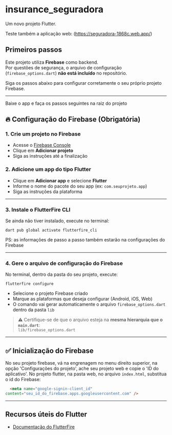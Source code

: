# insurance_seguradora

Um novo projeto Flutter.

Teste também a aplicação web: (https://seguradora-1868c.web.app/)

## Primeiros passos

Este projeto utiliza **Firebase** como backend.  
Por questões de segurança, o arquivo de configuração (`firebase_options.dart`) **não está incluído** no repositório.

Siga os passos abaixo para configurar corretamente o seu próprio projeto Firebase.

---

Baixe o app e faça os passos seguintes na raiz do projeto

## 🔥 Configuração do Firebase (Obrigatória)

### 1. Crie um projeto no Firebase
- Acesse o [Firebase Console](https://console.firebase.google.com)
- Clique em **Adicionar projeto**
- Siga as instruções até a finalização

### 2. Adicione um app do tipo Flutter
- Clique em **Adicionar app** e selecione **Flutter**
- Informe o nome do pacote do seu app (ex: `com.seuprojeto.app`)
- Siga as instruções da plataforma

---

### 3. Instale o FlutterFire CLI
Se ainda não tiver instalado, execute no terminal:

```
dart pub global activate flutterfire_cli
```
PS: as informações de passo a passo também estarão na configurações do Firebase

---

### 4. Gere o arquivo de configuração do Firebase

No terminal, dentro da pasta do seu projeto, execute:

```
flutterfire configure
```

- Selecione o projeto Firebase criado
- Marque as plataformas que deseja configurar (Android, iOS, Web)
- O comando vai gerar automaticamente o arquivo `firebase_options.dart` dentro da pasta `lib`

> ⚠️ Certifique-se de que o arquivo esteja na **mesma hierarquia que o `main.dart`**:  
> `lib/firebase_options.dart`

---

## ✅ Inicialização do Firebase

No seu projeto firebase, vá na engrenagem no menu direito superior, na opção 'Configurações do projeto', ache seu projeto web e copie o 'ID do aplicativo'.
No projeto flutter, na pasta web, no arquivo `index.html`, substitua o id do Firebase:

```html
  <meta name="google-signin-client_id"
content="seu_id_do_firebase.apps.googleusercontent.com" />
```

---

## Recursos úteis do Flutter

- [Documentação do FlutterFire](https://firebase.flutter.dev/docs/overview/)
